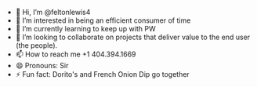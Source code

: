 - 👋 Hi, I’m @feltonlewis4
- 👀 I’m interested in being an efficient consumer of time
- 🌱 I’m currently learning to keep up with PW
- 💞️ I’m looking to collaborate on projects that deliver value to the end user (the people). 
- 📫 How to reach me +1 404.394.1669
- 😄 Pronouns: Sir
- ⚡ Fun fact: Dorito's and French Onion Dip go together 

<!---
feltonlewis4/feltonlewis4 is a ✨ special ✨ repository because its `README.md` (this file) appears on your GitHub profile.
You can click the Preview link to take a look at your changes.
--->
